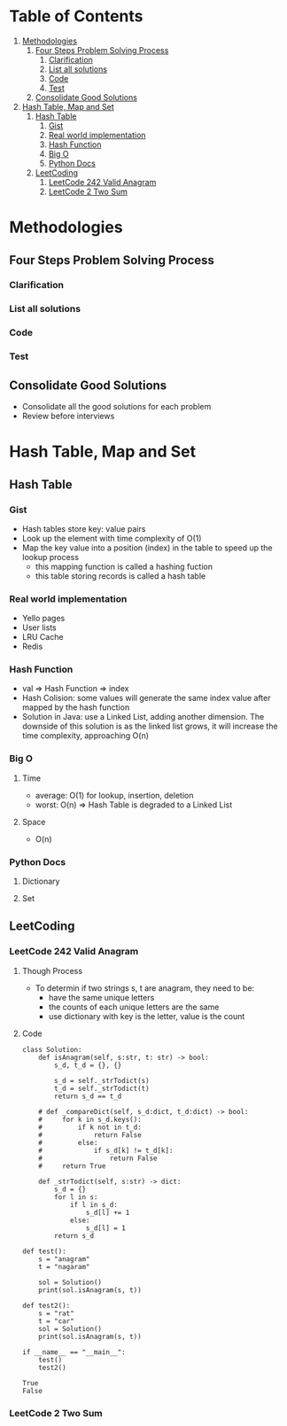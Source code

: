 
# Table of Contents

1.  [Methodologies](#org11ca958)
    1.  [Four Steps Problem Solving Process](#orgf1ee777)
        1.  [Clarification](#org1faabe5)
        2.  [List all solutions](#org8de391d)
        3.  [Code](#org65f6583)
        4.  [Test](#orga3e9759)
    2.  [Consolidate Good Solutions](#orgc5737dc)
2.  [Hash Table, Map and Set](#org5d459a8)
    1.  [Hash Table](#org904a0ff)
        1.  [Gist](#org3663b49)
        2.  [Real world implementation](#orga0826be)
        3.  [Hash Function](#org13d5c16)
        4.  [Big O](#org4ad883a)
        5.  [Python Docs](#orgb8f6af5)
    2.  [LeetCoding](#org7dfc7c7)
        1.  [LeetCode 242 Valid Anagram](#org1c9cb3d)
        2.  [LeetCode 2 Two Sum](#orge5e9595)



<a id="org11ca958"></a>

# Methodologies


<a id="orgf1ee777"></a>

## Four Steps Problem Solving Process


<a id="org1faabe5"></a>

### Clarification


<a id="org8de391d"></a>

### List all solutions


<a id="org65f6583"></a>

### Code


<a id="orga3e9759"></a>

### Test


<a id="orgc5737dc"></a>

## Consolidate Good Solutions

-   Consolidate all the good solutions for each problem
-   Review before interviews


<a id="org5d459a8"></a>

# Hash Table, Map and Set


<a id="org904a0ff"></a>

## Hash Table


<a id="org3663b49"></a>

### Gist

-   Hash tables store key: value pairs
-   Look up the element with time complexity of O(1)
-   Map the key value into a position (index) in the table to speed up the lookup process
    -   this mapping function is called a hashing fuction
    -   this table storing records is called a hash table


<a id="orga0826be"></a>

### Real world implementation

-   Yello pages
-   User lists
-   LRU Cache
-   Redis


<a id="org13d5c16"></a>

### Hash Function

-   val => Hash Function => index
-   Hash Colision: some values will generate the same index value after mapped by the hash function
-   Solution in Java: use a Linked List, adding another dimension. The downside of this solution is as the linked list grows, it will increase the time complexity, approaching O(n)


<a id="org4ad883a"></a>

### Big O

1.  Time

    -   average: O(1) for lookup, insertion, deletion
    -   worst: O(n) => Hash Table is degraded to a Linked List

2.  Space

    -   O(n)


<a id="orgb8f6af5"></a>

### Python Docs

1.  Dictionary

2.  Set


<a id="org7dfc7c7"></a>

## LeetCoding


<a id="org1c9cb3d"></a>

### LeetCode 242 Valid Anagram

1.  Though Process

    -   To determin if two strings s, t are anagram, they need to be:
        -   have the same unique letters
        -   the counts of each unique letters are the same
        -   use dictionary with key is the letter, value is the count

2.  Code

        class Solution:
            def isAnagram(self, s:str, t: str) -> bool:
                s_d, t_d = {}, {}
        
                s_d = self._strTodict(s)
                t_d = self._strTodict(t)
                return s_d == t_d
            
            # def _compareDict(self, s_d:dict, t_d:dict) -> bool:
            #     for k in s_d.keys():
            #         if k not in t_d:
            #             return False
            #         else:
            #             if s_d[k] != t_d[k]:
            #                 return False
            #     return True
        
            def _strTodict(self, s:str) -> dict:
                s_d = {}
                for l in s:
                    if l in s_d:
                        s_d[l] += 1
                    else:
                        s_d[l] = 1
                return s_d
        
        def test():
            s = "anagram"
            t = "nagaram"
        
            sol = Solution()
            print(sol.isAnagram(s, t))
        
        def test2():
            s = "rat"
            t = "car"
            sol = Solution()
            print(sol.isAnagram(s, t))
        
        if __name__ == "__main__":
            test()
            test2()
    
        True
        False


<a id="orge5e9595"></a>

### LeetCode 2 Two Sum

